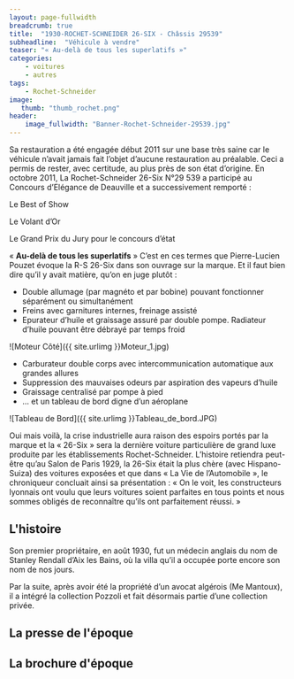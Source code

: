 ```yaml
---
layout: page-fullwidth
breadcrumb: true
title:  "1930-ROCHET-SCHNEIDER 26-SIX - Châssis 29539"
subheadline:  "Véhicule à vendre"
teaser: "« Au-delà de tous les superlatifs »"
categories:
    - voitures
    - autres
tags:
    - Rochet-Schneider
image:
   thumb: "thumb_rochet.png"
header:
    image_fullwidth: "Banner-Rochet-Schneider-29539.jpg"
---
```


Sa restauration a été engagée début 2011 sur une base très saine car le véhicule n’avait jamais fait l’objet d’aucune restauration au préalable.
Ceci a permis de rester, avec certitude, au plus près de son état d’origine. 
En octobre 2011, La Rochet-Schneider 26-Six N°29 539 a participé au Concours d’Elégance de Deauville et a successivement remporté : 

Le Best of Show

Le Volant d’Or

Le Grand Prix du Jury pour le concours d’état

« __Au-delà de tous les superlatifs__ »
C’est en ces termes que Pierre-Lucien Pouzet évoque la R-S 26-Six dans son ouvrage sur la marque. Et il faut bien dire qu’il y avait matière, qu’on en juge plutôt : 
*   Double allumage (par magnéto et par bobine) pouvant fonctionner séparément ou simultanément 
*   Freins avec garnitures internes,  freinage assisté 
*   Epurateur d’huile et graissage assuré par double pompe. Radiateur d’huile pouvant être débrayé par temps froid

![Moteur Côté]({{ site.urlimg }}Moteur_1.jpg)

*   Carburateur double corps avec intercommunication automatique aux grandes allures 
*   Suppression des mauvaises odeurs par aspiration des vapeurs d’huile 
*   Graissage centralisé par pompe à pied 
*   … et un tableau de bord digne d’un aéroplane

![Tableau de Bord]({{ site.urlimg }}Tableau_de_bord.JPG)

Oui mais voilà, la crise industrielle aura raison des espoirs portés par la marque et la « 26-Six » sera la dernière voiture particulière de grand luxe produite par les établissements Rochet-Schneider. L’histoire retiendra peut-être qu’au Salon de Paris 1929, la 26-Six était la plus chère (avec Hispano-Suiza) des voitures exposées et que dans « La Vie de l’Automobile », le chroniqueur concluait ainsi sa présentation : «  On le voit,  les constructeurs lyonnais ont voulu que leurs  voitures soient parfaites en tous points et nous sommes obligés  de reconnaître qu’ils ont parfaitement réussi. »

## L'histoire
Son premier propriétaire, en août 1930, fut un médecin anglais du nom de Stanley Rendall d’Aix les Bains, où la villa qu’il a occupée porte encore son nom de nos jours.

Par la suite, après avoir été la propriété d’un avocat algérois (Me Mantoux), il a intégré la collection Pozzoli et fait désormais partie d’une collection privée. 

## La presse de l'époque

## La brochure d'époque
